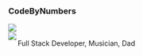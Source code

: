 ### CodeByNumbers

<a href="https://github.com/anuraghazra/github-readme-stats">
  <img align="left" src="https://github-readme-stats.vercel.app/api?username=codebynumbers&show_icons=true&hide_title=true&theme=synthwave" />
</a>

<br>

<a href="https://github.com/anuraghazra/github-readme-stats">
  <img align="left" src="https://github-readme-stats.vercel.app/api/top-langs/?username=codebynumbers&layout=compact&theme=synthwave" />
</a>

Full Stack Developer, Musician, Dad


